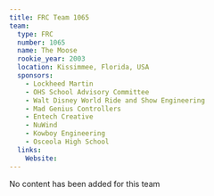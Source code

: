 ```yaml
---
title: FRC Team 1065
team:
  type: FRC
  number: 1065
  name: The Moose
  rookie_year: 2003
  location: Kissimmee, Florida, USA
  sponsors:
    - Lockheed Martin
    - OHS School Advisory Committee
    - Walt Disney World Ride and Show Engineering
    - Mad Genius Controllers
    - Entech Creative
    - NuWind
    - Kowboy Engineering
    - Osceola High School
  links:
    Website: 
---
```

No content has been added for this team